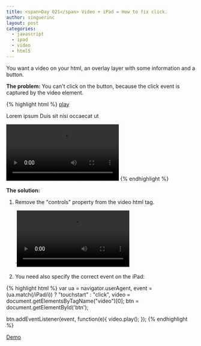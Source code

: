 ```yaml
---
title: <span>Day 021</span> Video + iPad = How to fix click.
author: singuerinc
layout: post
categories:
  - javascript
  - ipad
  - video
  - html5
---
```


You want a video on your html, an overlay layer with some information and a button.

**The problem:** You can't click on the button, because the click event is captured by the video element.

{% highlight html %}
<a id="btn" href="#">play</a>
<p>Lorem ipsum Duis sit nisi occaecat ut</p>
<video id="video" controls src="video.mp4"></video>
{% endhighlight %}

**The solution:**

1. Remove the "controls" property from the video html tag.

    `<video id="video" src="video.mp4"></video>

2. You need also specify the correct event on the iPad:

{% highlight html %}
var ua = navigator.userAgent,
    event = (ua.match(/iPad/i)) ? "touchstart" : "click",
    video = document.getElementsByTagName("video")[0];
    btn   = document.getElementById('btn');

btn.addEventListener(event, function(e){
    video.play();
});
{% endhighlight %}

<a href="/code/day-021/index.html" target="_blank">Demo</a>
